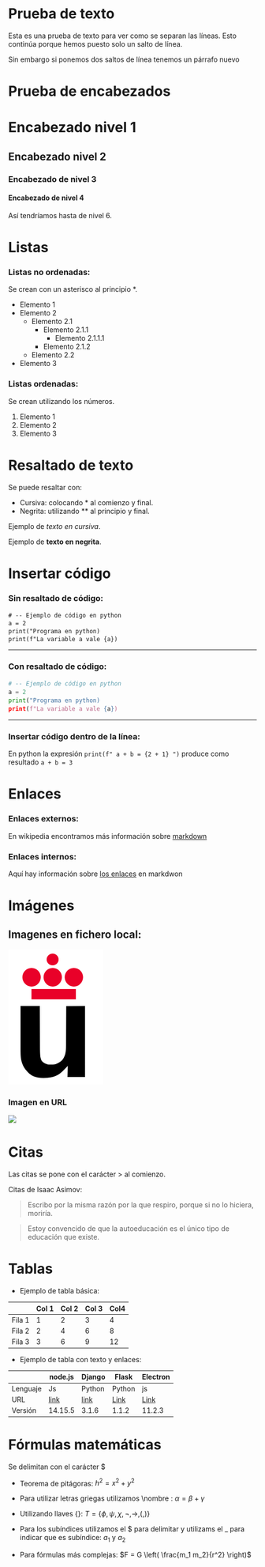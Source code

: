 # Prueba de texto
Esta es una prueba de texto para ver como se separan las líneas.
Esto continúa porque hemos puesto solo un salto de línea.

Sin embargo si ponemos dos saltos de línea tenemos un párrafo nuevo

# Prueba de encabezados

# Encabezado nivel 1

## Encabezado nivel 2

### Encabezado de nivel 3

#### Encabezado de nivel 4

Así tendríamos hasta de nivel 6.


# Listas
### Listas no ordenadas:
Se crean con un asterisco al principio *.

* Elemento 1
* Elemento 2
    * Elemento 2.1
        * Elemento 2.1.1
            * Elemento 2.1.1.1
        * Elemento 2.1.2
    * Elemento 2.2
* Elemento 3

### Listas ordenadas:
Se crean utilizando los números.
1. Elemento 1
2. Elemento 2
3. Elemento 3


# Resaltado de texto
Se puede resaltar con:
* Cursiva: colocando * al comienzo y final.
* Negrita: utilizando ** al principio y final.

Ejemplo de *texto en cursiva*.

Ejemplo de **texto en negrita**.


# Insertar código
### Sin resaltado de código:
```
# -- Ejemplo de código en python
a = 2
print("Programa en python)
print(f"La variable a vale {a})
```
-----------
### Con resaltado de código:

```python
# -- Ejemplo de código en python
a = 2
print("Programa en python)
print(f"La variable a vale {a})
```
-----------
### Insertar código dentro de la línea:
En python la expresión `print(f" a + b = {2 + 1} ")` produce como resultado `a + b = 3` 


# Enlaces
### Enlaces externos:

En wikipedia encontramos más información sobre [markdown](https://es.wikipedia.org/wiki/Markdown)

### Enlaces internos:

Aquí hay información sobre [los enlaces](#Enlaces) en markdwon


# Imágenes

## Imagenes en fichero local:
![](Logo-urjc.png)

### Imagen en URL

![](https://upload.wikimedia.org/wikipedia/commons/2/2f/CC_BY-SA_3.0.png)


# Citas
Las citas se pone con el carácter > al comienzo.

Citas de Isaac Asimov:
> Escribo por la misma razón por la que respiro, porque si no lo hiciera, moriría.

> Estoy convencido de que la autoeducación es el único tipo de educación que existe.


# Tablas

* Ejemplo de tabla básica:

|         | Col 1 | Col 2| Col 3| Col4 |
|---------|-------|------|------|------|
|  Fila 1 |   1   |   2  |   3  |  4   |
|  Fila 2 |   2   |   4  |   6  |  8   |
|  Fila 3 |   3   |   6  |   9  |  12  |


* Ejemplo de tabla con texto y enlaces:

|          |  node.js  | Django | Flask | Electron |
|----------|-----------|--------|-------|----------|
| Lenguaje | Js        | Python | Python| js       |
| URL      | [link](https://nodejs.org/es/) | [link](https://www.djangoproject.com/)  | [Link](https://flask.palletsprojects.com/en/1.1.x/) | [Link](https://www.electronjs.org/) |
| Versión  |  14.15.5  | 3.1.6  | 1.1.2 | 11.2.3 |


# Fórmulas matemáticas
Se delimitan con el carácter $

* Teorema de pitágoras: $h^2 = x^2 + y^2$


* Para utilizar letras griegas utilizamos \nombre : $\alpha=\beta + \gamma$

* Utilizando llaves {}: $`T = \{\phi, \psi, \chi, \neg, \rightarrow, \left(, \right) \}`$   

* Para los subíndices utilizamos el $ para delimitar y utilizams el _ para indicar que es subíndice: $a_1$ y $a_2$

* Para fórmulas más complejas: $F = G \left( \frac{m_1 m_2}{r^2} \right)$  
